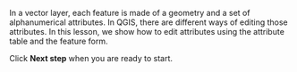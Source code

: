 In a vector layer, each feature is made of a geometry and a set of
alphanumerical attributes. In QGIS, there are different ways of editing
those attributes. In this lesson, we show how to edit attributes using
the attribute table and the feature form.

Click **Next step** when you are ready to start.